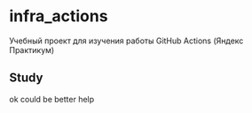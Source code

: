 # infra_actions
Учебный проект для изучения работы GitHub Actions (Яндекс Практикум)
## Study
ok
could be better
help
